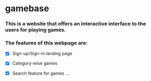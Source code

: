 # gamebase
### This is a website that offers an interactive interface to the users for playing games.
### The features of this webpage are:
- [x] Sign-up/Sign-in landing page
- [x] Category-wise games 
- [x] Search feature for games
...

